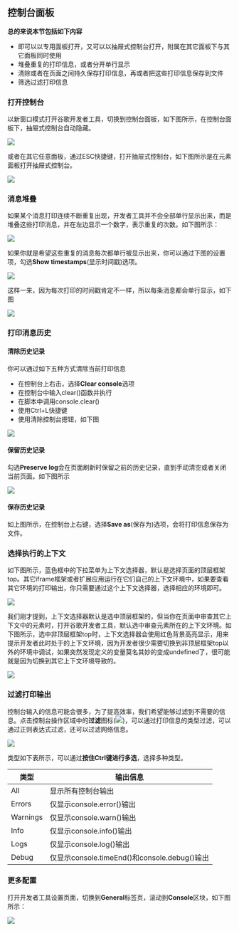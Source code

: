 ## 控制台面板

**总的来说本节包括如下内容**

* 即可以以专用面板打开，又可以以抽屉式控制台打开，附属在其它面板下与其它面板同时使用
* 堆叠重复的打印信息，或者分开单行显示
* 清除或者在页面之间持久保存打印信息，再或者把这些打印信息保存到文件
* 筛选过滤打印信息

### 打开控制台

以新窗口模式打开谷歌开发者工具，切换到控制台面板，如下图所示，在控制台面板下，抽屉式控制台自动隐藏。

![](https://developers.google.cn/web/tools/chrome-devtools/console/images/console-panel.png)

或者在其它任意面板，通过ESC快捷键，打开抽屉式控制台，如下图所示是在元素面板打开抽屉式控制台。

![](https://developers.google.cn/web/tools/chrome-devtools/console/images/console-drawer.png)

### 消息堆叠

如果某个消息打印连续不断重复出现，开发者工具并不会全部单行显示出来，而是堆叠这些打印消息，并在左边显示一个数字，表示重复的次数。如下图所示：

![](https://developers.google.cn/web/tools/chrome-devtools/console/images/message-stacking.png)

如果你就是希望这些重复的消息每次都单行被显示出来，你可以通过下图的设置项，勾选**Show timestamps**(显示时间戳)选项。

![](https://developers.google.cn/web/tools/chrome-devtools/console/images/show-timestamps.png)

这样一来，因为每次打印的时间戳肯定不一样，所以每条消息都会单行显示，如下图

![](https://developers.google.cn/web/tools/chrome-devtools/console/images/timestamped-console.png)

### 打印消息历史

#### 清除历史记录

你可以通过如下五种方式清除当前打印信息

* 在控制台上右击，选择**Clear console**选项
* 在控制台中输入clear()函数并执行
* 在脚本中调用console.clear()
* 使用Ctrl+L快捷键
* 使用清除控制台摁钮，如下图
 
 ![](http://i1.piimg.com/582863/5cd6d5e14065ffd5.png)
 
#### 保留历史记录

勾选**Preserve log**会在页面刷新时保留之前的历史记录，直到手动清空或者关闭当前页面。如下图所示

![](http://p1.bpimg.com/582863/ee18020d993c8d9f.png)

#### 保存历史记录

如上图所示，在控制台上右键，选择**Save as**(保存为)选项，会将打印信息保存为文件。

### 选择执行的上下文

如下图所示，蓝色框中的下拉菜单为上下文选择器，默认是选择页面的顶层框架top。其它iframe框架或者扩展应用运行在它们自己的上下文环境中，如果要查看其它环境的打印输出，你只需要通过这个上下文选择器，选择相应的环境即可。

![](https://developers.google.cn/web/tools/chrome-devtools/console/images/execution-context-selector.png)

我们刚才提到，上下文选择器默认是选中顶层框架的，但当你在页面中审查其它上下文中的元素时，打开谷歌开发者工具，默认选中审查元素所在的上下文环境。如下图所示，选中非顶层框架top时，上下文选择器会使用红色背景高亮显示，用来提示开发者此时处于的上下文环境，因为开发者很少需要切换到非顶层框架top以外的环境中调试，如果突然发现定义的变量莫名其妙的变成undefined了，很可能就是因为切换到其它上下文环境导致的。

![](https://developers.google.cn/web/tools/chrome-devtools/console/images/non-top-context.png)

### 过滤打印输出

控制台输入的信息可能会很多，为了提高效率，我们希望能够过滤到不需要的信息。点击控制台操作区域中的**过滤**图标(![](https://developers.google.cn/web/tools/chrome-devtools/console/images/filter-button.png))，可以通过打印信息的类型过滤，可以通过正则表达式过滤，还可以过滤网络信息。

![](https://developers.google.cn/web/tools/chrome-devtools/console/images/filtered-console.png)

类型如下表所示，可以通过**按住Ctrl键进行多选**，选择多种类型。

类型 | 输出信息
--- | ---
All | 显示所有控制台输出
Errors | 仅显示console.error()输出
Warnings | 仅显示console.warn()输出
Info | 仅显示console.info()输出
Logs | 仅显示console.log()输出
Debug | 仅显示console.timeEnd()和console.debug()输出

### 更多配置

打开开发者工具设置页面，切换到**General**标签页，滚动到**Console**区块，如下图所示：

![](https://developers.google.cn/web/tools/chrome-devtools/console/images/console-settings.png)

